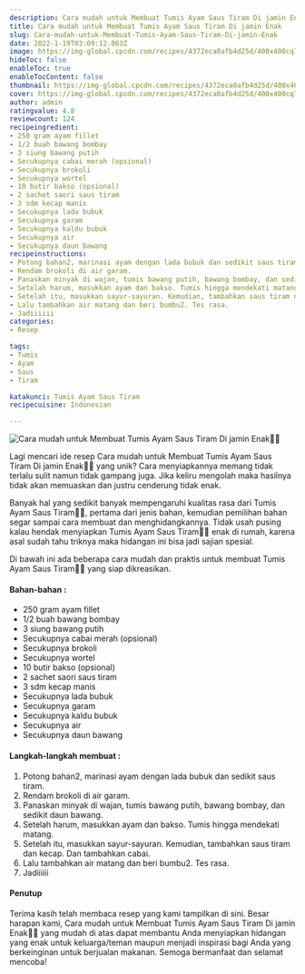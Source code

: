 ```yaml
---
description: Cara mudah untuk Membuat Tumis Ayam Saus Tiram Di jamin Enak"
title: Cara mudah untuk Membuat Tumis Ayam Saus Tiram Di jamin Enak
slug: Cara-mudah-untuk-Membuat-Tumis-Ayam-Saus-Tiram-Di-jamin-Enak
date: 2022-1-19T03:09:12.063Z
image: https://img-global.cpcdn.com/recipes/4372eca0afb4d25d/400x400cq70/photo.jpg
hideToc: false
enableToc: true
enableTocContent: false
thumbnail: https://img-global.cpcdn.com/recipes/4372eca0afb4d25d/400x400cq70/photo.jpg
cover: https://img-global.cpcdn.com/recipes/4372eca0afb4d25d/400x400cq70/photo.jpg
author: admin
ratingvalue: 4.8
reviewcount: 124
recipeingredient:
- 250 gram ayam fillet
- 1/2 buah bawang bombay
- 3 siung bawang putih
- Secukupnya cabai merah (opsional)
- Secukupnya brokoli
- Secukupnya wortel
- 10 butir bakso (opsional)
- 2 sachet saori saus tiram
- 3 sdm kecap manis
- Secukupnya lada bubuk
- Secukupnya garam
- Secukupnya kaldu bubuk
- Secukupnya air
- Secukupnya daun bawang
recipeinstructions:
- Potong bahan2, marinasi ayam dengan lada bubuk dan sedikit saus tiram.
- Rendam brokoli di air garam.
- Panaskan minyak di wajan, tumis bawang putih, bawang bombay, dan sedikit daun bawang.
- Setelah harum, masukkan ayam dan bakso. Tumis hingga mendekati matang.
- Setelah itu, masukkan sayur-sayuran. Kemudian, tambahkan saus tiram dan kecap. Dan tambahkan cabai.
- Lalu tambahkan air matang dan beri bumbu2. Tes rasa.
- Jadiiiiii
categories:
- Resep

tags:
- Tumis
- Ayam
- Saus
- Tiram

katakunci: Tumis Ayam Saus Tiram
recipecuisine: Indonesian

---
```


![Cara mudah untuk Membuat Tumis Ayam Saus Tiram Di jamin Enak👩‍🍳](https://img-global.cpcdn.com/recipes/4372eca0afb4d25d/400x400cq70/photo.jpg)

Lagi mencari ide resep Cara mudah untuk Membuat Tumis Ayam Saus Tiram Di jamin Enak👩‍🍳 yang unik? Cara menyiapkannya memang tidak terlalu sulit namun tidak gampang juga. Jika keliru mengolah maka hasilnya tidak akan memuaskan dan justru cenderung tidak enak.

Banyak hal yang sedikit banyak mempengaruhi kualitas rasa dari Tumis Ayam Saus Tiram👩‍🍳, pertama dari jenis bahan, kemudian pemilihan bahan segar sampai cara membuat dan menghidangkannya. Tidak usah pusing kalau hendak menyiapkan Tumis Ayam Saus Tiram👩‍🍳 enak di rumah, karena asal sudah tahu triknya maka hidangan ini bisa jadi sajian spesial.

Di bawah ini ada beberapa cara mudah dan praktis untuk membuat Tumis Ayam Saus Tiram👩‍🍳 yang siap dikreasikan.

<!--inarticleads1-->

#### Bahan-bahan :

- 250 gram ayam fillet
- 1/2 buah bawang bombay
- 3 siung bawang putih
- Secukupnya cabai merah (opsional)
- Secukupnya brokoli
- Secukupnya wortel
- 10 butir bakso (opsional)
- 2 sachet saori saus tiram
- 3 sdm kecap manis
- Secukupnya lada bubuk
- Secukupnya garam
- Secukupnya kaldu bubuk
- Secukupnya air
- Secukupnya daun bawang

<!--inarticleads2-->

#### Langkah-langkah membuat :

1. Potong bahan2, marinasi ayam dengan lada bubuk dan sedikit saus tiram.
1. Rendam brokoli di air garam.
1. Panaskan minyak di wajan, tumis bawang putih, bawang bombay, dan sedikit daun bawang.
1. Setelah harum, masukkan ayam dan bakso. Tumis hingga mendekati matang.
1. Setelah itu, masukkan sayur-sayuran. Kemudian, tambahkan saus tiram dan kecap. Dan tambahkan cabai.
1. Lalu tambahkan air matang dan beri bumbu2. Tes rasa.
1. Jadiiiiii

#### Penutup

Terima kasih telah membaca resep yang kami tampilkan di sini. Besar harapan kami, Cara mudah untuk Membuat Tumis Ayam Saus Tiram Di jamin Enak👩‍🍳 yang mudah di atas dapat membantu Anda menyiapkan hidangan yang enak untuk keluarga/teman maupun menjadi inspirasi bagi Anda yang berkeinginan untuk berjualan makanan. Semoga bermanfaat dan selamat mencoba!